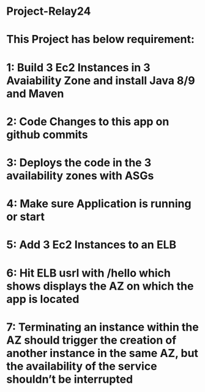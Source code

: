 # Project-Relay24
# This Project has below requirement:
#         1: Build 3 Ec2 Instances in 3 Avaiability Zone and install Java 8/9 and Maven 
#         2: Code Changes to this app on github commits
#         3: Deploys the code in the 3 availability zones with ASGs
#         4: Make sure Application is running or start
#         5: Add 3 Ec2 Instances to an ELB
#         6: Hit ELB usrl with /hello which shows displays the AZ on which the app is located
#         7: Terminating an instance within the AZ should trigger the creation of another instance in the same AZ, but the availability of the service shouldn’t be interrupted
